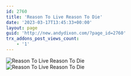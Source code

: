```yaml
---
id: 2760
title: 'Reason To Live Reason To Die'
date: '2023-03-17T13:45:33+00:00'
layout: page
guid: 'http://new.andydixon.com/?page_id=2760'
trx_addons_post_views_count:
    - '1'
---
```


![Reason To Live Reason To Die](https://i0.wp.com/assets.g8x2.ldn.idrivee2-23.com/posters/Reason%20To%20Live%20Reason%20To%20Die%2001.jpg?w=1200&ssl=1 "Reason To Live Reason To Die")  
![Reason To Live Reason To Die](https://i0.wp.com/assets.g8x2.ldn.idrivee2-23.com/posters/Reason%20To%20Live%20Reason%20To%20Die%2002.jpg?w=1200&ssl=1 "Reason To Live Reason To Die")